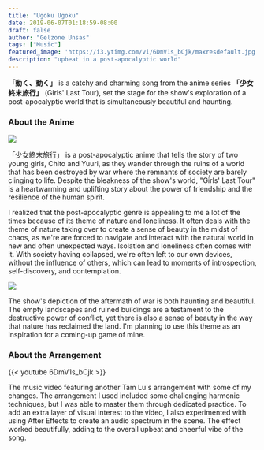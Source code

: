 ```yaml
---
title: "Ugoku Ugoku"
date: 2019-06-07T01:18:59-08:00
draft: false
author: "Gelzone Unsas"
tags: ["Music"]
featured_image: 'https://i3.ytimg.com/vi/6DmV1s_bCjk/maxresdefault.jpg'
description: "upbeat in a post-apocalyptic world"
---
```


**「動く、動く」** is a catchy and charming song from the anime series **「少女終末旅行」** (Girls' Last Tour), set the stage for the show's exploration of a post-apocalyptic world that is simultaneously beautiful and haunting.<!--more-->

### About the Anime

![](https://www.otaquest.com/wp-content/uploads/2020/06/d81036fc25391ae5c2281f348e6b2d0fd929613a_s2_n1.png)

「少女終末旅行」 is a post-apocalyptic anime that tells the story of two young girls, Chito and Yuuri, as they wander through the ruins of a world that has been destroyed by war where the remnants of society are barely clinging to life. Despite the bleakness of the show's world, "Girls' Last Tour" is a heartwarming and uplifting story about the power of friendship and the resilience of the human spirit. 

I realized that the post-apocalyptic genre is appealing to me a lot of the times because of its theme of nature and loneliness. It often deals with the theme of nature taking over to create a sense of beauty in the midst of chaos, as we're are forced to navigate and interact with the natural world in new and often unexpected ways. Isolation and loneliness often comes with it. With society having collapsed,  we're often left to our own devices, without the influence of others, which can lead to moments of introspection, self-discovery, and contemplation.

![](https://cdn.wallpapersafari.com/92/34/MNSdGH.png)

The show's depiction of the aftermath of war is both haunting and beautiful. The empty landscapes and ruined buildings are a testament to the destructive power of conflict, yet there is also a sense of beauty in the way that nature has reclaimed the land. I'm planning to use this theme as an inspiration for a coming-up game of mine.


### About the Arrangement

{{< youtube 6DmV1s_bCjk >}}

The music video featuring another Tam Lu's arrangement with some of my changes. The arrangement I used included some challenging harmonic techniques, but I was able to master them through dedicated practice. To add an extra layer of visual interest to the video, I also experimented with using After Effects to create an audio spectrum in the scene. The effect worked beautifully, adding to the overall upbeat and cheerful vibe of the song.